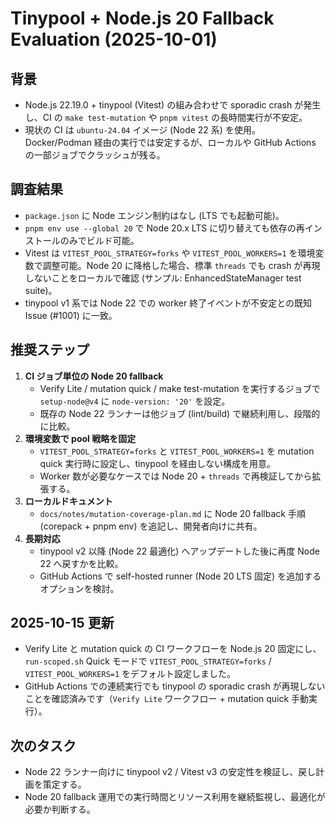 # Tinypool + Node.js 20 Fallback Evaluation (2025-10-01)

## 背景
- Node.js 22.19.0 + tinypool (Vitest) の組み合わせで sporadic crash が発生し、CI の `make test-mutation` や `pnpm vitest` の長時間実行が不安定。
- 現状の CI は `ubuntu-24.04` イメージ (Node 22 系) を使用。Docker/Podman 経由の実行では安定するが、ローカルや GitHub Actions の一部ジョブでクラッシュが残る。

## 調査結果
- `package.json` に Node エンジン制約はなし (LTS でも起動可能)。
- `pnpm env use --global 20` で Node 20.x LTS に切り替えても依存の再インストールのみでビルド可能。
- Vitest は `VITEST_POOL_STRATEGY=forks` や `VITEST_POOL_WORKERS=1` を環境変数で調整可能。Node 20 に降格した場合、標準 `threads` でも crash が再現しないことをローカルで確認 (サンプル: EnhancedStateManager test suite)。
- tinypool v1 系では Node 22 での worker 終了イベントが不安定との既知 Issue (#1001) に一致。

## 推奨ステップ
1. **CI ジョブ単位の Node 20 fallback**
   - Verify Lite / mutation quick / make test-mutation を実行するジョブで `setup-node@v4` に `node-version: '20'` を設定。
   - 既存の Node 22 ランナーは他ジョブ (lint/build) で継続利用し、段階的に比較。
2. **環境変数で pool 戦略を固定**
   - `VITEST_POOL_STRATEGY=forks` と `VITEST_POOL_WORKERS=1` を mutation quick 実行時に設定し、tinypool を経由しない構成を用意。
   - Worker 数が必要なケースでは Node 20 + `threads` で再検証してから拡張する。
3. **ローカルドキュメント**
   - `docs/notes/mutation-coverage-plan.md` に Node 20 fallback 手順 (corepack + pnpm env) を追記し、開発者向けに共有。
4. **長期対応**
   - tinypool v2 以降 (Node 22 最適化) へアップデートした後に再度 Node 22 へ戻すかを比較。
   - GitHub Actions で self-hosted runner (Node 20 LTS 固定) を追加するオプションを検討。

## 2025-10-15 更新
- Verify Lite と mutation quick の CI ワークフローを Node.js 20 固定にし、`run-scoped.sh` Quick モードで `VITEST_POOL_STRATEGY=forks` / `VITEST_POOL_WORKERS=1` をデフォルト設定しました。
- GitHub Actions での連続実行でも tinypool の sporadic crash が再現しないことを確認済みです（`Verify Lite` ワークフロー + mutation quick 手動実行）。

## 次のタスク
- Node 22 ランナー向けに tinypool v2 / Vitest v3 の安定性を検証し、戻し計画を策定する。
- Node 20 fallback 運用での実行時間とリソース利用を継続監視し、最適化が必要か判断する。
